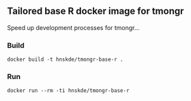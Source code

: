 ## Tailored base R docker image for tmongr

Speed up development processes for tmongr...

### Build
```docker build -t hnskde/tmongr-base-r .```

### Run
```docker run --rm -ti hnskde/tmongr-base-r```

